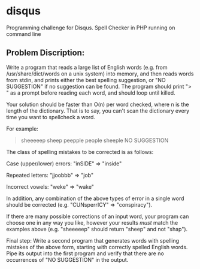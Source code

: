disqus
======
Programming challenge for Disqus.
Spell Checker in PHP running on command line

Problem Discription:
-----------------------------------------
Write a program that reads a large list of English words (e.g. from /usr/share/dict/words on a unix system) into memory, and then reads words from stdin, and prints either the best spelling suggestion, or "NO SUGGESTION" if no suggestion can be found. The program should print "> " as a prompt before reading each word, and should loop until killed.

Your solution should be faster than O(n) per word checked, where n is the length of the dictionary. That is to say, you can't scan the dictionary every time you want to spellcheck a word.

For example:
 > sheeeeep
 sheep
 > peepple
 people
 > sheeple
 NO SUGGESTION

The class of spelling mistakes to be corrected is as follows:

Case (upper/lower) errors:
 "inSIDE" => "inside"

Repeated letters:
 "jjoobbb" => "job"

Incorrect vowels:
 "weke" => "wake"

In addition, any combination of the above types of error in a single word should be corrected (e.g. "CUNsperrICY" => "conspiracy").

If there are many possible corrections of an input word, your program can choose one in any way you like, however your results *must* match the examples above (e.g. "sheeeeep" should return "sheep" and not "shap").

Final step: Write a second program that generates words with spelling mistakes of the above form, starting with correctly spelled English words. Pipe its output into the first program and verify that there are no occurrences of "NO SUGGESTION" in the output.
